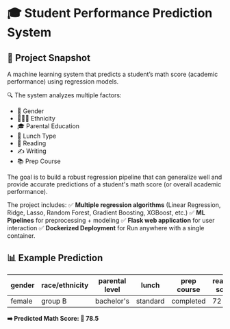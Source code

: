# 🎓 Student Performance Prediction System
## 📌 Project Snapshot
A machine learning system that predicts a student’s math score (academic performance) using regression models.

🔍 The system analyzes multiple factors:
* 👤 Gender 
* 🧑‍🤝‍🧑 Ethnicity 
* 🎓 Parental Education 
* 🍴 Lunch Type
* 📘 Reading 
* ✍️ Writing 
* 📚 Prep Course

The goal is to build a robust regression pipeline that can generalize well and provide accurate predictions of a student's math score (or overall academic performance).

The project includes: ✅ **Multiple regression algorithms** (Linear Regression, Ridge, Lasso, Random Forest, Gradient Boosting, XGBoost, etc.) ✅ **ML Pipelines** for preprocessing + modeling ✅ **Flask web application** for user interaction ✅ **Dockerized Deployment** for Run anywhere with a single container.

## 📊 Example Prediction

| gender	|  race/ethnicity | parental level	|   lunch	   | prep course	|   reading score   | 	writing score   |
|---------|-----------------|-----------------|------------|--------------|-------------------|-------------------|
|  female	|      group B	  |   bachelor's	  |  standard	 |  completed	  |        72	        |          74       |

**➡️ Predicted Math Score: 🎯 78.5**



